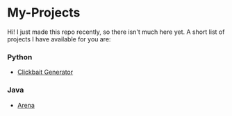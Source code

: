 # My-Projects
Hi! I just made this repo recently, so there isn't much here yet. A short list of projects I have available for you are:
### Python
* [Clickbait Generator](https://github.com/SimonAnguish/My-Projects/tree/master/Python/Clickbait-Generator "Clickbait Generator")

### Java
* [Arena](https://github.com/SimonANguish/My-Projects/tree/master/Java/Arena "Arena")

